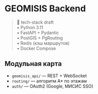 # GEOMISIS Backend

> 📌 tech-stack draft  
> • Python 3.11  
> • FastAPI + Pydantic  
> • PostGIS + PgRouting  
> • Redis (кэш маршрутов)  
> • Docker Compose

## Модульная карта
- `geomisis_api/` — REST + WebSocket
- `routing/` — алгоритм A* по этажам
- `auth/` — OAuth2 (Google, МИСИС SSO)
